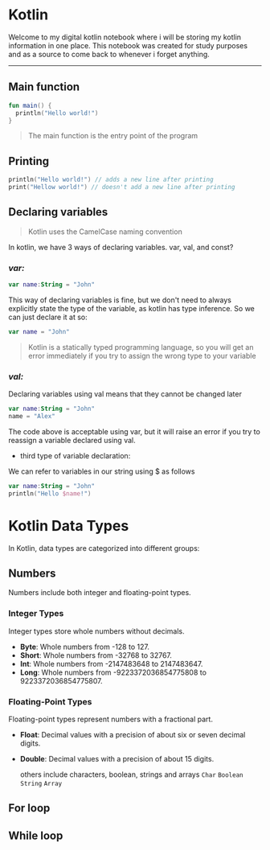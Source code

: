 # Kotlin

Welcome to my digital kotlin notebook where i will be storing my kotlin information in one place.
This notebook was created for study purposes and as a source to come back to whenever i forget anything.

---

## Main function

```kotlin
fun main() {
  println("Hello world!")
}
```
>The main function is the entry point of the program


## Printing

```kotlin
println("Hello world!") // adds a new line after printing
print("Hellow world!") // doesn't add a new line after printing
```

## Declaring variables

> Kotlin uses the CamelCase naming convention

In kotlin, we have 3 ways of declaring variables. var, val, and const?

### ***var:***

```kotlin
var name:String = "John"
```

This way of declaring variables is fine, but we don't need to always explicitly state the type of the variable, as kotlin has type inference. So we can just declare it at so:

```kotlin
var name = "John"
```

> Kotlin is a statically typed programming language, so you will get an error immediately if you try to assign the wrong type to your variable

### ***val:***

Declaring variables using val means that they cannot be changed later

```kotlin
var name:String = "John"
name = "Alex"
```

The code above is acceptable using var, but it will raise an error if you try to reassign a variable declared using val.

- third type of variable declaration:

We can refer to variables in our string using $ as follows

```kotlin
var name:String = "John"
println("Hello $name!")
```

# Kotlin Data Types

In Kotlin, data types are categorized into different groups:

## Numbers

Numbers include both integer and floating-point types.

### Integer Types

Integer types store whole numbers without decimals.

- **Byte**: Whole numbers from -128 to 127.
- **Short**: Whole numbers from -32768 to 32767.
- **Int**: Whole numbers from -2147483648 to 2147483647.
- **Long**: Whole numbers from -9223372036854775808 to 9223372036854775807.

### Floating-Point Types

Floating-point types represent numbers with a fractional part.

- **Float**: Decimal values with a precision of about six or seven decimal digits.
- **Double**: Decimal values with a precision of about 15 digits.

  others include characters, boolean, strings and arrays
  `Char` `Boolean ` `String` `Array`

## For loop



## While loop
